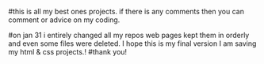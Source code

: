 #this is all my best ones projects.
if there is any comments then you can comment or advice on my coding.

#on jan 31 i entirely changed all my repos web pages kept them in orderly and even some files were deleted. I hope this is my final version I am saving my html & css  projects.!
#thank you!